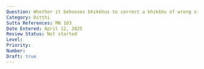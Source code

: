 ```yaml
---
Question: Whether it behooves bhikkhus to correct a bhikkhu of wrong view?
Category: Diṭṭhi
Sutta References: MN 103
Date Entered: April 12, 2025
Review Status: Not started
Level: 
Priority: 
Number: 
Draft: true
---
```

